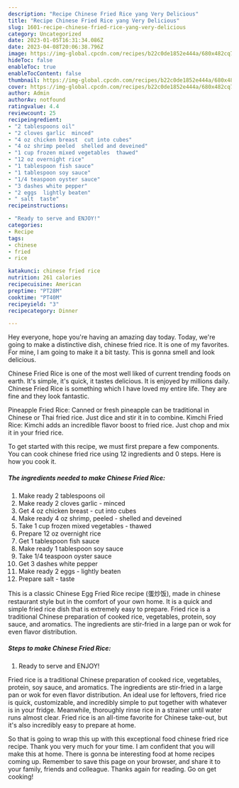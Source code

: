 ```yaml
---
description: "Recipe Chinese Fried Rice yang Very Delicious"
title: "Recipe Chinese Fried Rice yang Very Delicious"
slug: 1601-recipe-chinese-fried-rice-yang-very-delicious
category: Uncategorized
date: 2023-01-05T16:31:34.086Z
date: 2023-04-08T20:06:38.796Z
image: https://img-global.cpcdn.com/recipes/b22c0de1852e444a/680x482cq70/chinese-fried-rice-recipe-main-photo.jpg
hideToc: false
enableToc: true
enableTocContent: false
thumbnail: https://img-global.cpcdn.com/recipes/b22c0de1852e444a/680x482cq70/chinese-fried-rice-recipe-main-photo.jpg
cover: https://img-global.cpcdn.com/recipes/b22c0de1852e444a/680x482cq70/chinese-fried-rice-recipe-main-photo.jpg
author: Admin
authorAv: notfound
ratingvalue: 4.4
reviewcount: 25
recipeingredient:
- "2 tablespoons oil"
- "2 cloves garlic  minced"
- "4 oz chicken breast  cut into cubes"
- "4 oz shrimp peeled  shelled and deveined"
- "1 cup frozen mixed vegetables  thawed"
- "12 oz overnight rice"
- "1 tablespoon fish sauce"
- "1 tablespoon soy sauce"
- "1/4 teaspoon oyster sauce"
- "3 dashes white pepper"
- "2 eggs  lightly beaten"
- " salt  taste"
recipeinstructions:

- "Ready to serve and ENJOY!"
categories:
- Recipe
tags:
- chinese
- fried
- rice

katakunci: chinese fried rice 
nutrition: 261 calories
recipecuisine: American
preptime: "PT28M"
cooktime: "PT40M"
recipeyield: "3"
recipecategory: Dinner

---
```



Hey everyone, hope you're having an amazing day today. Today, we're going to make a distinctive dish, chinese fried rice. It is one of my favorites. For mine, I am going to make it a bit tasty. This is gonna smell and look delicious.

Chinese Fried Rice is one of the most well liked of current trending foods on earth. It's simple, it's quick, it tastes delicious. It is enjoyed by millions daily. Chinese Fried Rice is something which I have loved my entire life. They are fine and they look fantastic.

Pineapple Fried Rice: Canned or fresh pineapple can be traditional in Chinese or Thai fried rice. Just dice and stir it in to combine. Kimchi Fried Rice: Kimchi adds an incredible flavor boost to fried rice. Just chop and mix it in your fried rice.


To get started with this recipe, we must first prepare a few components. You can cook chinese fried rice using 12 ingredients and 0 steps. Here is how you cook it.

<!--inarticleads1-->

##### The ingredients needed to make Chinese Fried Rice:

1. Make ready 2 tablespoons oil
1. Make ready 2 cloves garlic - minced
1. Get 4 oz chicken breast - cut into cubes
1. Make ready 4 oz shrimp, peeled - shelled and deveined
1. Take 1 cup frozen mixed vegetables - thawed
1. Prepare 12 oz overnight rice
1. Get 1 tablespoon fish sauce
1. Make ready 1 tablespoon soy sauce
1. Take 1/4 teaspoon oyster sauce
1. Get 3 dashes white pepper
1. Make ready 2 eggs - lightly beaten
1. Prepare  salt - taste


This is a classic Chinese Egg Fried Rice recipe (蛋炒饭), made in chinese restaurant style but in the comfort of your own home. It is a quick and simple fried rice dish that is extremely easy to prepare. Fried rice is a traditional Chinese preparation of cooked rice, vegetables, protein, soy sauce, and aromatics. The ingredients are stir-fried in a large pan or wok for even flavor distribution. 

<!--inarticleads2-->

##### Steps to make Chinese Fried Rice:


1. Ready to serve and ENJOY!

Fried rice is a traditional Chinese preparation of cooked rice, vegetables, protein, soy sauce, and aromatics. The ingredients are stir-fried in a large pan or wok for even flavor distribution. An ideal use for leftovers, fried rice is quick, customizable, and incredibly simple to put together with whatever is in your fridge. Meanwhile, thoroughly rinse rice in a strainer until water runs almost clear. Fried rice is an all-time favorite for Chinese take-out, but it&#39;s also incredibly easy to prepare at home. 

So that is going to wrap this up with this exceptional food chinese fried rice recipe. Thank you very much for your time. I am confident that you will make this at home. There is gonna be interesting food at home recipes coming up. Remember to save this page on your browser, and share it to your family, friends and colleague. Thanks again for reading. Go on get cooking!
